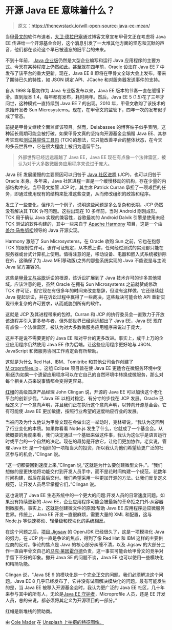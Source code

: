 # 开源 Java EE 意味着什么？

> 原文：<https://thenewstack.io/will-open-source-java-ee-mean/>

当[甲骨文的](http://www.oracle.com)软件布道者，[大卫·德拉巴塞](https://twitter.com/delabassee)通过博客文章宣布甲骨文正在考虑将 Java EE 传递给一个开源基金会时，这个消息引发了一大堆其他方面的坚忍和沉默的声音，他们都在谈论这个早已被遗忘的旧平台的未来。

不到十年前， [Java 企业版](http://www.oracle.com/technetwork/java/javaee/overview/index.html)仍然是大型企业编写和运行 Java 应用程序的主要方式。今天在某种程度上仍然如此。甚至就在四年前，Oracle 设法在 Java EE 7 中发布了该平台的重大更新。现在，Java EE 8 即将在甲骨文全球大会上发布，带来了期待已久的特性，如 JSON 绑定 API、JCache 和对服务器发送事件的支持。

自从 1998 年最初作为 Java 专业版发布以来，Java EE 版本的节奏一直在缓慢下滑。直到版本 1.4，每年都有发布，耗时两年。然后，Java EE 5 (1.5)花了三年才问世，这种模式一直持续到 Java EE 7 的出现。2010 年，甲骨文收购了该技术的原始开发者 Sun Microsystems。现在，在甲骨文的监管下，四年一次的发布似乎成了常态。

前提是甲骨文继续全面监督该项目。然而，Delabassee 的博客帖子似乎表明，这种延长周期可能会被打破。如果甲骨文真的坚持向开源基金会捐赠 Java EE、其参考实现和[测试兼容性工具包](https://jcp.org/en/resources/tdk) (TCK)的想法，它只能改善平台的整体状态，在今天的多云世界中，它在很大程度上被归为遗留平台。

> 外部世界已经远远超越了 Java EE，Java EE 现在有点像一个法律雷区，被认为对于大多数微服务应用程序来说过于庞大。

Java EE 发展缓慢的主要原因可以归咎于 [Java 社区进程](https://www.jcp.org/en/introduction/overview) (JCP)，也可以归咎于 Oracle 本身。多年来，Java 社区进程一直是一个缓慢移动的机构，存在少量的内部结构冲突。当甲骨文接管 JCP 时，其主席 Patrick Curran 承担了一项艰巨的任务，即通过使用现有的结构来批准这些变更，从而修改组织的政策和程序。

发生了一些变化，但作为一个例子，说明这些问题是多么复杂和长期，JCP 仍然没有解决其 TCK 许可问题。这些出现在 10 多年前，当时 Android 刚刚成形。TCK 用于确认 Java 实现的兼容性，谷歌最初的 Android Dalvik 引擎是使用未经 TCK 测试的软件构建的，其中一些来自于 [Apache Harmony](http://harmony.apache.org/) 项目，这是一个由[盖尔·马格努松](https://twitter.com/geirmagnusson)领导的 Java 开源实现。

Harmony 激怒了 Sun Microsystems，在 Oracle 收购 Sun 之前，它也在抱怨 TCK 的限制性许可。该许可证规定，从本质上讲，任何经过测试的实现都只能在服务器或台式计算机上使用。值得注意的是，移动设备、电器和嵌入式系统被排除在外，这确保了为 Java ME(移动版)之外的那些系统实现的 Java 不能说是与主流 Java 官方兼容的。

这些是[甲骨文与谷歌](https://www.eff.org/cases/oracle-v-google)诉讼的根源，该诉讼扩展到了 Java 技术许可的许多其他领域。应该注意的是，虽然 Oracle 在拥有 Sun Microsystems 之前就赞成修改 TCK 许可证，但它现在有很多年的时间来改变措辞，但没有这样做。它还继续就 Java 提起诉讼，并在诉讼过程中赢得了一些裁决，这些裁决可能会给 API 重新实现带来复杂的许可要求，从而威胁到所有的软件。

这就是 JCP 及其进程带来的包袱。Curran 和 JCP 的执行委员会一直致力于开放该流程并引入更多参与者，但外部世界已经远远超出了 Java EE，Java EE 现在有点像一个法律雷区，被认为对大多数微服务应用程序来说过于庞大。

这并不是说不需要更好的 Java EE 和对平台的更多改进。事实上，成千上万的企业应用程序仍然使用 Java EE 作为后端。让这些应用程序更好地与 JSON、JavaScript 和微服务协同工作肯定会有所帮助。

这就是为什么 Red Hat、IBM、Tomitribe 和其他公司合作创建了 [Microprofiles.io](https://microprofile.io/) 。这组 Eclipse 项目旨在使 Java EE 更适合在微服务环境中使用:因为如果一个遗留应用程序可以在它自己的自然环境中转换成微服务，那么对每个相关人员来说事情都会变得更容易。

[红帽](http://www.redhat.com)的高级首席产品经理 John Clingan 说，开源的 Java EE 可以加快这个老化平台的创新步伐。“Java EE 以相对稳定、有分寸的步伐在 JCP 发展。Oracle 已经定义了一个意向声明，并且我们正在执行这个意向声明，以转向开源基金会。它有可能使 Java EE 更加敏捷，按照行业希望的速度响应行业的发展。

当被问及为什么他认为甲骨文现在会做出这一举动时，克林顿说，“我认为这回到了行业变化的本质。如果你看看 Node.js 发生了什么，它就成了一个基金会。从微概要的角度来看，我们决定通过一个基础来做这件事，我认为这似乎是语言运行时或平台的一个自然的决定。现在的趋势是开放它，让他们更加协作。老实说，管理 Java EE 是一个组织的一项相当大的投资，所以我认为他们希望给更广泛的社区参与的机会，”Clingan 说。

“这一切都要回到速度上来,”Clingan 说,“这就是为什么要创建微型文件。”。“我们想做的是更快地将功能交付到开发人员手中，而不是花时间构建一个规范，花数年时间构建，然后在最后交付。我们希望采用一种更加开源的方法。让我们反复定义规范，让开发人员尽早掌握它们，”Clingan 说。

这也说明了 Java EE 生态系统中的一个更大的问题:开发人员的日常速度问题。如果没有持续更新的 Java EE，企业应用程序可能会被最新的革命拒之门外:从容器到微服务。事实上，这就是创建微文件的原因:帮助 Java EE 应用程序适应微服务世界。传统上，Java EE 开发一直很麻烦，需要大量的 XML 和配置，这与 Node.js 等快速移动、轻量级和模块化的系统相反。

在这个问题之后，[项目 Jigsaw](http://openjdk.java.net/projects/jigsaw/) 的 OpenJDK 已经很久了，这是一项模块化 Java 的努力，在 JCP 内一直是争论的焦点，得到了像 Red Hat 和 IBM 这样的主要供应商的反对。争论的焦点是 Java 的核心部分纠缠不清，以及 Jigsaw 的大部分工作一直由甲骨文自己的[马克·莱因霍尔德](https://twitter.com/mreinhold)负责，这一事实可能会给甲骨文的竞争对手留下不好的印象。撇开 Java SE 的问题不谈，Java EE 也可以使用一些模块化和精简功能。

Clingan 说，“Java SE 9 的模块化是一个完全正交的问题。我们必须解决这个问题。Java EE 8 几乎已经发布了，它并没有试图解决模块化的问题。最有可能发生的是，当 Java EE 被移入开源基金会时，我认为更广泛的 Java EE 社区，几十年来参与其中的所有人，无论是[Java EE 守护者](https://javaee-guardians.io/)，Microprofile 人员，还是 EE 开发人员，总的来说，都必须将其定义为开源项目的一部分。”

红帽是新堆栈的赞助商。

由 [Cole Mader](https://unsplash.com/photos/2RKl5pcopIw?utm_source=unsplash&utm_medium=referral&utm_content=creditCopyText) 在 [Unsplash 上拍摄的特征图像。](https://unsplash.com/?utm_source=unsplash&utm_medium=referral&utm_content=creditCopyText)

<svg xmlns:xlink="http://www.w3.org/1999/xlink" viewBox="0 0 68 31" version="1.1"><title>Group</title> <desc>Created with Sketch.</desc></svg>